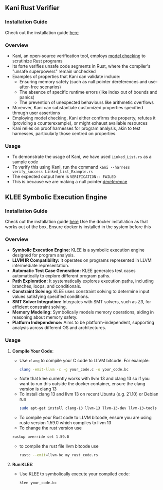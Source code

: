 ## Kani Rust Verifier
### Installation Guide
Check out the installation guide [here](https://model-checking.github.io/kani/install-guide.html)

### Overview
- Kani, an open-source verification tool, employs [model checking](https://en.wikipedia.org/wiki/Model_checking) to scrutinize Rust programs
- Its forte verifies unsafe code segments in Rust, where the compiler's "unsafe superpowers" remain unchecked
- Examples of properties that Kani can validate include:
  - Ensuring memory safety (such as null pointer dereferences and use-after-free scenarios)
  - The absence of specific runtime errors (like index out of bounds and panics)
  - The prevention of unexpected behaviours like arithmetic overflows
- Moreover, Kani can substantiate customized properties specified through user assertions
- Employing model checking, Kani either confirms the property, refutes it (providing a counterexample), or might exhaust available resources
- Kani relies on proof harnesses for program analysis, akin to test harnesses, particularly those centred on properties

### Usage
- To demonstrate the usage of Kani, we have used `Linked_List.rs` as a sample code
- To verify this using Kani, run the command `kani --harness verify_success Linked_List_Example.rs`
- The expected output here is `VERIFICATION:- FAILED`
- This is because we are making a null pointer [dereference](https://github.com/yashrb24/popl-project/blob/main/code-orig/Linked_List_Example.rs#L58)


## KLEE Symbolic Execution Engine

### Installation Guide
Check out the installation guide [here](https://klee.github.io/docker/)
Use the docker installation as that works out of the box, Ensure docker is installed in the system before this

### Overview
- **Symbolic Execution Engine:** KLEE is a symbolic execution engine designed for program analysis.
- **LLVM IR Compatibility:** It operates on programs represented in LLVM intermediate representation.
- **Automatic Test Case Generation:** KLEE generates test cases automatically to explore different program paths.
- **Path Exploration:** It systematically explores execution paths, including branches, loops, and conditionals.
- **Constraint Solving:** KLEE uses constraint solving to determine input values satisfying specified conditions.
- **SMT Solver Integration:** Integrates with SMT solvers, such as Z3, for efficient constraint solving.
- **Memory Modeling:** Symbolically models memory operations, aiding in reasoning about memory safety.
- **Platform Independence:** Aims to be platform-independent, supporting analysis across different OS and architectures.

### Usage

1. **Compile Your Code:**
   - Use `clang` to compile your C code to LLVM bitcode. For example:
     ```bash
     clang -emit-llvm -c -g your_code.c -o your_code.bc
     ```
   - Note that klee currently works with llvm 13 and clang 13 so if you want to run this outside the docker container, ensure the clang       version is clang 13
   - To install clang 13 and llvm 13 on recent Ubuntu (e.g. 21.10) or Debian run
     ```bash
     sudo apt-get install clang-13 llvm-13 llvm-13-dev llvm-13-tools
     ```
   - To compile your Rust code to LLVM bitcode, ensure you are using rustc version 1.59.0 which compiles to llvm 13
   -  To change the rust version use 
     ```bash
     rustup override set 1.59.0
     ```
   - to compile the rust file llvm bitcode use
     ```bash
     rustc --emit=llvm-bc my_rust_code.rs
     ```

2. **Run KLEE:**
   - Use KLEE to symbolically execute your compiled code:
     ```bash
     klee your_code.bc
     ```








